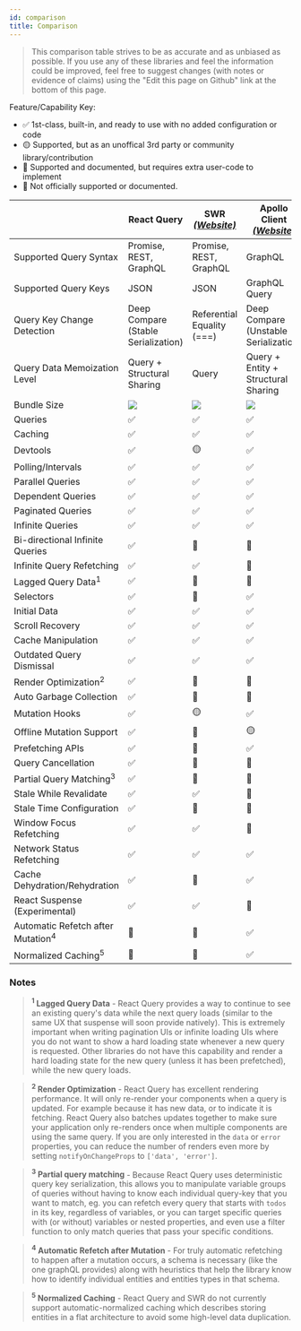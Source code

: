 ```yaml
---
id: comparison
title: Comparison
---
```


> This comparison table strives to be as accurate and as unbiased as possible. If you use any of these libraries and feel the information could be improved, feel free to suggest changes (with notes or evidence of claims) using the "Edit this page on Github" link at the bottom of this page.

Feature/Capability Key:

- ✅ 1st-class, built-in, and ready to use with no added configuration or code
- 🟡 Supported, but as an unoffical 3rd party or community library/contribution
- 🔶 Supported and documented, but requires extra user-code to implement
- 🛑 Not officially supported or documented.

|                                              | React Query                            | SWR [_(Website)_][swr]     | Apollo Client [_(Website)_][apollo]   |
| -------------------------------------------- | -------------------------------------- | -------------------------- | ------------------------------------- |
| Supported Query Syntax                       | Promise, REST, GraphQL                 | Promise, REST, GraphQL     | GraphQL                               |
| Supported Query Keys                         | JSON                                   | JSON                       | GraphQL Query                         |
| Query Key Change Detection                   | Deep Compare (Stable Serialization)    | Referential Equality (===) | Deep Compare (Unstable Serialization) |
| Query Data Memoization Level                 | Query + Structural Sharing             | Query                      | Query + Entity + Structural Sharing   |
| Bundle Size                                  | [![][bp-react-query]][bpl-react-query] | [![][bp-swr]][bpl-swr]     | [![][bp-apollo]][bpl-apollo]          |
| Queries                                      | ✅                                     | ✅                         | ✅                                    |
| Caching                                      | ✅                                     | ✅                         | ✅                                    |
| Devtools                                     | ✅                                     | 🟡                         | ✅                                    |
| Polling/Intervals                            | ✅                                     | ✅                         | ✅                                    |
| Parallel Queries                             | ✅                                     | ✅                         | ✅                                    |
| Dependent Queries                            | ✅                                     | ✅                         | ✅                                    |
| Paginated Queries                            | ✅                                     | ✅                         | ✅                                    |
| Infinite Queries                             | ✅                                     | ✅                         | ✅                                    |
| Bi-directional Infinite Queries              | ✅                                     | 🔶                         | 🔶                                    |
| Infinite Query Refetching                    | ✅                                     | ✅                         | 🛑                                    |
| Lagged Query Data<sup>1</sup>                | ✅                                     | 🛑                         | 🛑                                    |
| Selectors                                    | ✅                                     | 🛑                         | ✅                                    |
| Initial Data                                 | ✅                                     | ✅                         | ✅                                    |
| Scroll Recovery                              | ✅                                     | ✅                         | ✅                                    |
| Cache Manipulation                           | ✅                                     | ✅                         | ✅                                    |
| Outdated Query Dismissal                     | ✅                                     | ✅                         | ✅                                    |
| Render Optimization<sup>2</sup>              | ✅                                     | 🛑                         | 🛑                                    |
| Auto Garbage Collection                      | ✅                                     | 🛑                         | 🛑                                    |
| Mutation Hooks                               | ✅                                     | 🟡                         | ✅                                    |
| Offline Mutation Support                     | ✅                                     | 🛑                         | 🟡                                    |
| Prefetching APIs                             | ✅                                     | 🔶                         | ✅                                    |
| Query Cancellation                           | ✅                                     | 🛑                         | 🛑                                    |
| Partial Query Matching<sup>3</sup>           | ✅                                     | 🛑                         | 🛑                                    |
| Stale While Revalidate                       | ✅                                     | ✅                         | 🛑                                    |
| Stale Time Configuration                     | ✅                                     | 🛑                         | 🛑                                    |
| Window Focus Refetching                      | ✅                                     | ✅                         | 🛑                                    |
| Network Status Refetching                    | ✅                                     | ✅                         | ✅                                    |
| Cache Dehydration/Rehydration                | ✅                                     | 🛑                         | ✅                                    |
| React Suspense (Experimental)                | ✅                                     | ✅                         | 🛑                                    |
| Automatic Refetch after Mutation<sup>4</sup> | 🔶                                     | 🔶                         | ✅                                    |
| Normalized Caching<sup>5</sup>               | 🛑                                     | 🛑                         | ✅                                    |

### Notes

> **<sup>1</sup> Lagged Query Data** - React Query provides a way to continue to see an existing query's data while the next query loads (similar to the same UX that suspense will soon provide natively). This is extremely important when writing pagination UIs or infinite loading UIs where you do not want to show a hard loading state whenever a new query is requested. Other libraries do not have this capability and render a hard loading state for the new query (unless it has been prefetched), while the new query loads.

> **<sup>2</sup> Render Optimization** - React Query has excellent rendering performance. It will only re-render your components when a query is updated. For example because it has new data, or to indicate it is fetching. React Query also batches updates together to make sure your application only re-renders once when multiple components are using the same query. If you are only interested in the `data` or `error` properties, you can reduce the number of renders even more by setting `notifyOnChangeProps` to `['data', 'error']`.

> **<sup>3</sup> Partial query matching** - Because React Query uses deterministic query key serialization, this allows you to manipulate variable groups of queries without having to know each individual query-key that you want to match, eg. you can refetch every query that starts with `todos` in its key, regardless of variables, or you can target specific queries with (or without) variables or nested properties, and even use a filter function to only match queries that pass your specific conditions.

> **<sup>4</sup> Automatic Refetch after Mutation** - For truly automatic refetching to happen after a mutation occurs, a schema is necessary (like the one graphQL provides) along with heuristics that help the library know how to identify individual entities and entities types in that schema.

> **<sup>5</sup> Normalized Caching** - React Query and SWR do not currently support automatic-normalized caching which describes storing entities in a flat architecture to avoid some high-level data duplication.

[swr]: https://github.com/vercel/swr
[apollo]: https://github.com/apollographql/apollo-client
[bp-react-query]: https://badgen.net/bundlephobia/minzip/react-query?label=%20
[bp-swr]: https://badgen.net/bundlephobia/minzip/swr?label=%20
[bp-apollo]: https://badgen.net/bundlephobia/minzip/@apollo/client?label=%20
[bpl-react-query]: https://bundlephobia.com/result?p=react-query
[bpl-swr]: https://bundlephobia.com/result?p=swr
[bpl-apollo]: https://bundlephobia.com/result?p=@apollo/client
